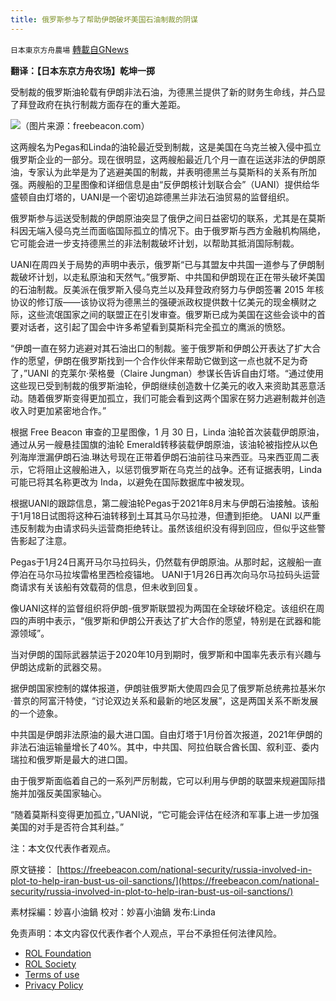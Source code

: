 ```yaml
---
title: 俄罗斯参与了帮助伊朗破坏美国石油制裁的阴谋
---
```

`日本東京方舟農場` [轉載自GNews](https://gnews.org/zh-hans/2153788/)

**翻译：【日本东京方舟农场】乾坤一掷**

受制裁的俄罗斯油轮载有伊朗非法石油，为德黑兰提供了新的财务生命线，并凸显了拜登政府在执行制裁方面存在的重大差距。

![](https://assets.gnews.org/wp-content/uploads/2022/03/1-140.jpg)（图片来源：freebeacon.com）

这两艘名为Pegas和Linda的油轮最近受到制裁，这是美国在乌克兰被入侵中孤立俄罗斯企业的一部分。现在很明显，这两艘船最近几个月一直在运送非法的伊朗原油，专家认为此举是为了逃避美国的制裁，并表明德黑兰与莫斯科的关系有所加强。两艘船的卫星图像和详细信息是由“反伊朗核计划联合会”（UANI）提供给华盛顿自由灯塔的，UANI是一个密切追踪德黑兰非法石油贸易的监督组织。

俄罗斯参与运送受制裁的伊朗原油突显了俄伊之间日益密切的联系，尤其是在莫斯科因无端入侵乌克兰而面临国际孤立的情况下。由于俄罗斯与西方金融机构隔绝，它可能会进一步支持德黑兰的非法制裁破坏计划，以帮助其抵消国际制裁。

UANI在周四关于局势的声明中表示，俄罗斯“已与其盟友中共国一道参与了伊朗制裁破坏计划，以走私原油和天然气。”俄罗斯、中共国和伊朗现在正在带头破坏美国的石油制裁。反美派在俄罗斯入侵乌克兰以及拜登政府努力与伊朗签署 2015 年核协议的修订版——该协议将为德黑兰的强硬派政权提供数十亿美元的现金横财之际，这些流氓国家之间的联盟正在引发审查。俄罗斯已成为美国在这些会谈中的首要对话者，这引起了国会中许多希望看到莫斯科完全孤立的鹰派的愤怒。

“伊朗一直在努力逃避对其石油出口的制裁。鉴于俄罗斯和伊朗公开表达了扩大合作的愿望，伊朗在俄罗斯找到一个合作伙伴来帮助它做到这一点也就不足为奇了，”UANI 的克莱尔·荣格曼（Claire Jungman）参谋长告诉自由灯塔。“通过使用这些现已受到制裁的俄罗斯油轮，伊朗继续创造数十亿美元的收入来资助其恶意活动。随着俄罗斯变得更加孤立，我们可能会看到这两个国家在努力逃避制裁并创造收入时更加紧密地合作。”

根据 Free Beacon 审查的卫星图像，1 月 30 日，Linda 油轮首次装载伊朗原油，通过从另一艘悬挂国旗的油轮 Emerald转移装载伊朗原油，该油轮被指控从以色列海岸泄漏伊朗石油.琳达号现在正带着伊朗石油前往马来西亚。马来西亚周二表示，它将阻止这艘船进入，以惩罚俄罗斯在乌克兰的战争。还有证据表明，Linda 可能已将其名称更改为 Inda，以避免在国际数据库中被发现。

根据UANI的跟踪信息，第二艘油轮Pegas于2021年8月末与伊朗石油接触。该船于1月18日试图将这种石油转移到土耳其马尔马拉港，但遭到拒绝。 UANI 以严重违反制裁为由请求码头运营商拒绝转让。虽然该组织没有得到回应，但似乎这些警告影起了注意。

Pegas于1月24日离开马尔马拉码头，仍然载有伊朗原油。从那时起，这艘船一直停泊在马尔马拉埃雷格里西检疫锚地。 UANI于1月26日再次向马尔马拉码头运营商请求有关该船有效载荷的信息，但未收到回复。

像UANI这样的监督组织将伊朗-俄罗斯联盟视为两国在全球破坏稳定。该组织在周四的声明中表示，“俄罗斯和伊朗公开表达了扩大合作的愿望，特别是在武器和能源领域”。

当对伊朗的国际武器禁运于2020年10月到期时，俄罗斯和中国率先表示有兴趣与伊朗达成新的武器交易。

据伊朗国家控制的媒体报道，伊朗驻俄罗斯大使周四会见了俄罗斯总统弗拉基米尔·普京的阿富汗特使，“讨论双边关系和最新的地区发展”，这是两国关系不断发展的一个迹象。

中共国是伊朗非法原油的最大进口国。自由灯塔于1月份首次报道，2021年伊朗的非法石油运输量增长了40%。其中，中共国、阿拉伯联合酋长国、叙利亚、委内瑞拉和俄罗斯是最大的进口国。

由于俄罗斯面临着自己的一系列严厉制裁，它可以利用与伊朗的联盟来规避国际措施并加强反美国家轴心。

“随着莫斯科变得更加孤立，”UANI说，“它可能会评估在经济和军事上进一步加强美国的对手是否符合其利益。”

注：本文仅代表作者观点。

原文链接：
[https://freebeacon.com/national-security/russia-involved-in-plot-to-help-iran-bust-us-oil-sanctions/](https://freebeacon.com/national-security/russia-involved-in-plot-to-help-iran-bust-us-oil-sanctions/)

素材採編：妙喜小油鍋
校对：妙喜小油鍋
发布:Linda

 

免责声明：本文内容仅代表作者个人观点，平台不承担任何法律风险。

- [ROL Foundation](https://rolfoundation.org/)
- [ROL Society](https://rolsociety.org/)
- [Terms of use](https://gnews.org/terms-of-use-3/)
- [Privacy Policy](https://gnews.org/privacy-policy/)

